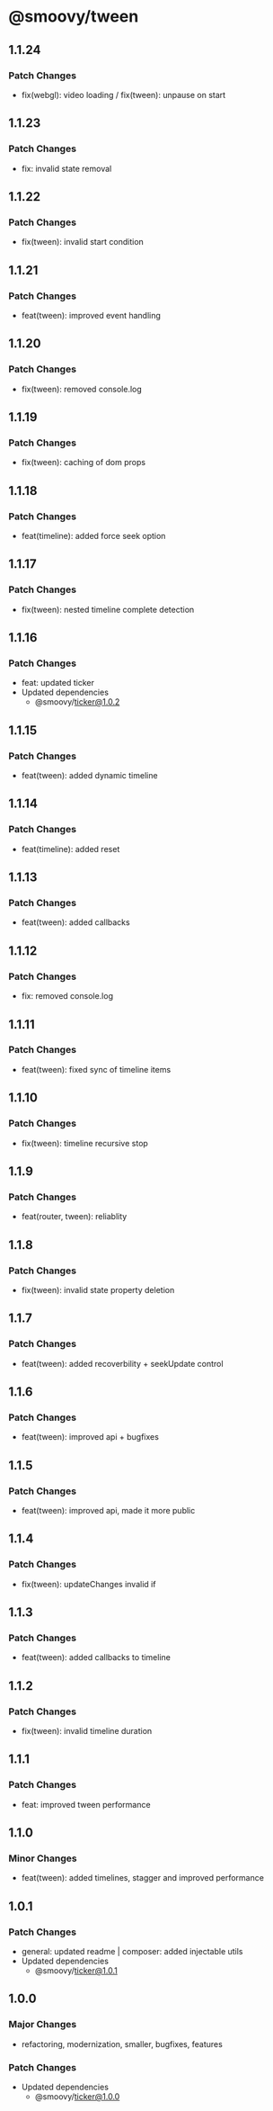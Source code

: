 # @smoovy/tween

## 1.1.24

### Patch Changes

- fix(webgl): video loading / fix(tween): unpause on start

## 1.1.23

### Patch Changes

- fix: invalid state removal

## 1.1.22

### Patch Changes

- fix(tween): invalid start condition

## 1.1.21

### Patch Changes

- feat(tween): improved event handling

## 1.1.20

### Patch Changes

- fix(tween): removed console.log

## 1.1.19

### Patch Changes

- fix(tween): caching of dom props

## 1.1.18

### Patch Changes

- feat(timeline): added force seek option

## 1.1.17

### Patch Changes

- fix(tween): nested timeline complete detection

## 1.1.16

### Patch Changes

- feat: updated ticker
- Updated dependencies
  - @smoovy/ticker@1.0.2

## 1.1.15

### Patch Changes

- feat(tween): added dynamic timeline

## 1.1.14

### Patch Changes

- feat(timeline): added reset

## 1.1.13

### Patch Changes

- feat(tween): added callbacks

## 1.1.12

### Patch Changes

- fix: removed console.log

## 1.1.11

### Patch Changes

- feat(tween): fixed sync of timeline items

## 1.1.10

### Patch Changes

- fix(tween): timeline recursive stop

## 1.1.9

### Patch Changes

- feat(router, tween): reliablity

## 1.1.8

### Patch Changes

- fix(tween): invalid state property deletion

## 1.1.7

### Patch Changes

- feat(tween): added recoverbility + seekUpdate control

## 1.1.6

### Patch Changes

- feat(tween): improved api + bugfixes

## 1.1.5

### Patch Changes

- feat(tween): improved api, made it more public

## 1.1.4

### Patch Changes

- fix(tween): updateChanges invalid if

## 1.1.3

### Patch Changes

- feat(tween): added callbacks to timeline

## 1.1.2

### Patch Changes

- fix(tween): invalid timeline duration

## 1.1.1

### Patch Changes

- feat: improved tween performance

## 1.1.0

### Minor Changes

- feat(tween): added timelines, stagger and improved performance

## 1.0.1

### Patch Changes

- general: updated readme | composer: added injectable utils
- Updated dependencies
  - @smoovy/ticker@1.0.1

## 1.0.0

### Major Changes

- refactoring, modernization, smaller, bugfixes, features

### Patch Changes

- Updated dependencies
  - @smoovy/ticker@1.0.0
